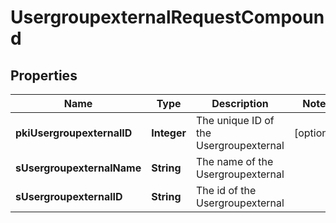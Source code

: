 

# UsergroupexternalRequestCompound

## Properties

Name | Type | Description | Notes
------------ | ------------- | ------------- | -------------
**pkiUsergroupexternalID** | **Integer** | The unique ID of the Usergroupexternal |  [optional]
**sUsergroupexternalName** | **String** | The name of the Usergroupexternal | 
**sUsergroupexternalID** | **String** | The id of the Usergroupexternal | 




